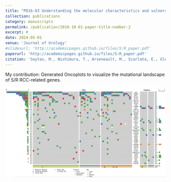 ```yaml
---
title: "PD16-03 Understanding the molecular characteristics and vulnerabilities of sarcomatoid/rhabdoid renal cell carcinomas through integrative histological and spatial genomics approaches"
collection: publications
category: manuscripts
permalink: /publication/2010-10-01-paper-title-number-2
excerpt: #
date: 2024-05-01
venue: 'Journal of Urology'
#slidesurl: 'http://academicpages.github.io/files/S:R_paper.pdf'
paperurl: 'http://academicpages.github.io/files/S:R_paper.pdf'
citation: 'Soytas, M., Nishimura, T., Arseneault, M., Scarlata, E., Glennon, K., **Liu, P.**, … Riazalhosseini, Y. (2024). PD16-03 UNDERSTANDING THE MOLECULAR CHARACTERISTICS AND VULNERABILITIES OF SARCOMATOID/RHABDOID RENAL CELL CARCINOMAS THROUGH INTEGRATIVE HISTOLOGICAL AND SPATIAL GENOMICS APPROACHES. Journal of Urology, 211(5S), e366. https://doi.org/10.1097/01.JU.0001009560.23593.56.03 (Original work published May 1, 2024)'
---
```


My contribution: Generated Oncoplots to visualize the mutational landscape of S/R RCC-related genes.

<img src="images/onco.png" width="700">

